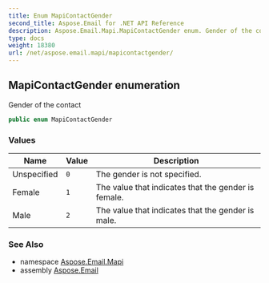```yaml
---
title: Enum MapiContactGender
second_title: Aspose.Email for .NET API Reference
description: Aspose.Email.Mapi.MapiContactGender enum. Gender of the contact
type: docs
weight: 18380
url: /net/aspose.email.mapi/mapicontactgender/
---
```

## MapiContactGender enumeration

Gender of the contact

```csharp
public enum MapiContactGender
```

### Values

| Name | Value | Description |
| --- | --- | --- |
| Unspecified | `0` | The gender is not specified. |
| Female | `1` | The value that indicates that the gender is female. |
| Male | `2` | The value that indicates that the gender is male. |

### See Also

* namespace [Aspose.Email.Mapi](../../aspose.email.mapi/)
* assembly [Aspose.Email](../../)


